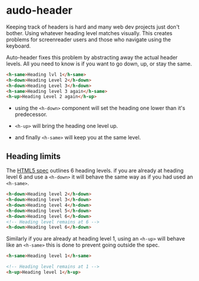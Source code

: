 # audo-header
Keeping track of headers is hard and many web dev projects just don't bother. Using whatever heading level matches visually. This creates problems for screenreader users and those who navigate using the keyboard.

Auto-header fixes this problem by abstracting away the actual header levels. All you need to know is if you want to go down, up, or stay the same.

```html
<h-same>Heading lvl 1</h-same>
<h-down>Heading Level 2</h-down>
<h-down>Heading Level 3</h-down>
<h-same>Heading level 3 again</h-same>
<h-up>Heading Level 2 again</h-up>
```

- using the `<h-down>` component will set the heading one lower than it's predecessor.

- `<h-up>` will bring the heading one level up.
- and finally `<h-same>` will keep you at the same level.

## Heading limits

The [HTML5 spec](https://html.spec.whatwg.org/multipage/sections.html#the-h1,-h2,-h3,-h4,-h5,-and-h6-elements) outlines 6 heading levels. if you are already at heading level 6 and use a `<h-down>` it will behave the same way as if you had used an `<h-same>`.

```html
<h-down>Heading level 2</h-down>
<h-down>Heading level 3</h-down>
<h-down>Heading level 4</h-down>
<h-down>Heading level 5</h-down>
<h-down>Heading level 6</h-down>
<!-- Heading level remains at 6 -->
<h-down>Heading level 6</h-down>
```

Similarly if you are already at heading level 1, using an `<h-up>` will behave like an `<h-same>` this is done to prevent going outside the spec.

```html
<h-same>Heading level 1</h-same>

<!-- Heading level remains at 1 -->
<h-up>Heading level 1</h-up>
```


